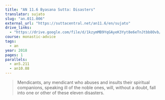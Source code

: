 ```yaml
---
title: "AN 11.6 Byasana Sutta: Disasters"
translator: sujato
slug: "an.011.006"
external_url: "https://suttacentral.net/an11.6/en/sujato"
drive_links:
  - "https://drive.google.com/file/d/1kzymMB9YqGAyeK3Yyt8e6eTnJtbb8Ovb/view?usp=drivesdk"
course: monastic-advice
tags:
  - an
year: 2018
pages: 1
parallels:
  - an5.211
  - an10.88
---
```


> Mendicants, any mendicant who abuses and insults their spiritual companions, speaking ill of the noble ones, will, without a doubt, fall into one or other of these eleven disasters.

